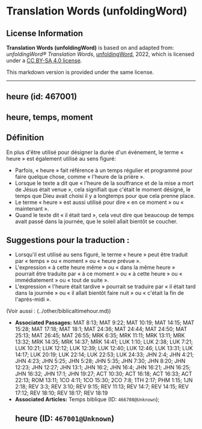 # Translation Words (unfoldingWord)

## License Information

**Translation Words (unfoldingWord)** is based on and adapted from: _unfoldingWord® Translation Words_, [unfoldingWord](https://unfoldingword.org/utw), 2022, which is licensed under a [CC BY-SA 4.0 license](https://creativecommons.org/licenses/by-sa/4.0/legalcode.en).

This markdown version is provided under the same license.



--------------------------------

## <h2>heure (id: 467001)

heure, temps, moment
--------------------

Définition
----------

En plus d'être utilisé pour désigner la durée d'un événement, le terme « heure » est également utilisé au sens figuré:

* Parfois, « heure » fait référence à un temps régulier et programmé pour faire quelque chose, comme « l'heure de la prière ».
* Lorsque le texte a dit que « l'heure de la souffrance et de la mise a mort de Jésus était venue », cela signifiait que c'était le moment désigné, le temps que Dieu avait choisi il y a longtemps pour que cela prenne place.
* Le terme « heure » est aussi utilisé pour dire « en ce moment » ou « maintenant ».
* Quand le texte dit « il était tard », cela veut dire que beaucoup de temps avait passé dans la journée, que le soleil allait bientôt se coucher.

Suggestions pour la traduction :
--------------------------------

* Lorsqu'il est utilisé au sens figuré, le terme « heure » peut être traduit par « temps » ou « moment » ou « heure prévue ».
* L'expression « à cette heure même » ou « dans la même heure » pourrait être traduite par « à ce moment » ou « à cette heure » ou « immédiatement » ou « tout de suite ».
* L'expression « l'heure était tardive » pourrait se traduire par « il était tard dans la journée » ou « il allait bientôt faire nuit » ou « c'était la fin de l'après\-midi ».

(Voir aussi : (../other/biblicaltimehour.md))

* **Associated Passages:** MAT 8:13; MAT 9:22; MAT 10:19; MAT 14:15; MAT 15:28; MAT 17:18; MAT 18:1; MAT 24:36; MAT 24:44; MAT 24:50; MAT 25:13; MAT 26:45; MAT 26:55; MRK 6:35; MRK 11:11; MRK 13:11; MRK 13:32; MRK 14:35; MRK 14:37; MRK 14:41; LUK 1:10; LUK 2:38; LUK 7:21; LUK 10:21; LUK 12:12; LUK 12:39; LUK 12:40; LUK 12:46; LUK 13:31; LUK 14:17; LUK 20:19; LUK 22:14; LUK 22:53; LUK 24:33; JHN 2:4; JHN 4:21; JHN 4:23; JHN 5:25; JHN 5:28; JHN 5:35; JHN 7:30; JHN 8:20; JHN 12:23; JHN 12:27; JHN 13:1; JHN 16:2; JHN 16:4; JHN 16:21; JHN 16:25; JHN 16:32; JHN 17:1; JHN 19:27; ACT 10:30; ACT 16:18; ACT 16:33; ACT 22:13; ROM 13:11; 1CO 4:11; 1CO 15:30; 2CO 7:8; 1TH 2:17; PHM 1:15; 1JN 2:18; REV 3:3; REV 3:10; REV 9:15; REV 11:13; REV 14:7; REV 14:15; REV 17:12; REV 18:10; REV 18:17; REV 18:19
* **Associated Articles:** Temps biblique  (ID: `466708@Unknown`); <h2>heure (ID: `467001@Unknown`)

